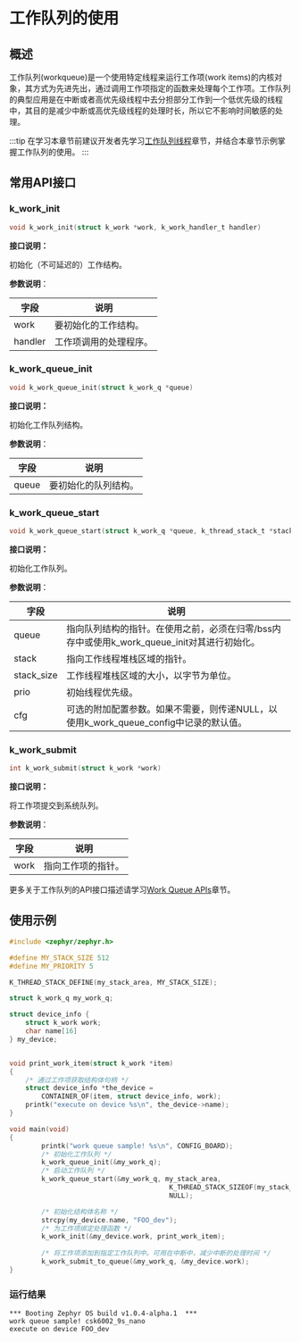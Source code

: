 # 工作队列的使用

## 概述
工作队列(workqueue)是一个使用特定线程来运行工作项(work items)的内核对象，其方式为先进先出，通过调用工作项指定的函数来处理每个工作项。工作队列的典型应用是在中断或者高优先级线程中去分担部分工作到一个低优先级的线程中，其目的是减少中断或高优先级线程的处理时长，所以它不影响时间敏感的处理。

:::tip
在学习本章节前建议开发者先学习[工作队列线程](../../kernel/workqueue.md)章节，并结合本章节示例掌握工作队列的使用。
:::

## 常用API接口

### k_work_init

```c
void k_work_init(struct k_work *work, k_work_handler_t handler)
```

**接口说明：**

初始化（不可延迟的）工作结构。

**参数说明**：

| 字段    | 说明                   |
| ------- | ---------------------- |
| work    | 要初始化的工作结构。   |
| handler | 工作项调用的处理程序。 |

### k_work_queue_init

```c
void k_work_queue_init(struct k_work_q *queue)
```

**接口说明：**

初始化工作队列结构。

**参数说明**：

| 字段  | 说明                 |
| ----- | -------------------- |
| queue | 要初始化的队列结构。 |

### k_work_queue_start

```c
void k_work_queue_start(struct k_work_q *queue, k_thread_stack_t *stack, size_t stack_size, int prio, const struct k_work_queue_config *cfg)
```

**接口说明：**

初始化工作队列。

**参数说明**：

| 字段       | 说明                                                         |
| ---------- | ------------------------------------------------------------ |
| queue      | 指向队列结构的指针。在使用之前，必须在归零/bss内存中或使用k_work_queue_init对其进行初始化。 |
| stack      | 指向工作线程堆栈区域的指针。                                 |
| stack_size | 工作线程堆栈区域的大小，以字节为单位。                       |
| prio       | 初始线程优先级。                                             |
| cfg        | 可选的附加配置参数。如果不需要，则传递NULL，以使用k_work_queue_config中记录的默认值。 |



### k_work_submit

```c
int k_work_submit(struct k_work *work)
```

**接口说明：**

将工作项提交到系统队列。

**参数说明**：

| 字段 | 说明               |
| ---- | ------------------ |
| work | 指向工作项的指针。 |



更多关于工作队列的API接口描述请学习[Work Queue APIs](https://docs.zephyrproject.org/latest/doxygen/html/group__workqueue__apis.html)章节。



## 使用示例

```c
#include <zephyr/zephyr.h>

#define MY_STACK_SIZE 512
#define MY_PRIORITY 5

K_THREAD_STACK_DEFINE(my_stack_area, MY_STACK_SIZE);

struct k_work_q my_work_q;

struct device_info {
    struct k_work work;
    char name[16]
} my_device;


void print_work_item(struct k_work *item)
{
    /* 通过工作项获取结构体句柄 */
    struct device_info *the_device =
        CONTAINER_OF(item, struct device_info, work);
    printk("execute on device %s\n", the_device->name);
}

void main(void)
{
        printk("work queue sample! %s\n", CONFIG_BOARD);
    	/* 初始化工作队列 */
        k_work_queue_init(&my_work_q);
		/* 启动工作队列 */
        k_work_queue_start(&my_work_q, my_stack_area,
                                        K_THREAD_STACK_SIZEOF(my_stack_area), MY_PRIORITY,
                                        NULL);

        /* 初始化结构体名称 */
        strcpy(my_device.name, "FOO_dev");
    	/* 为工作项绑定处理函数 */
        k_work_init(&my_device.work, print_work_item);        
    
		/* 将工作项添加到指定工作队列中。可用在中断中，减少中断的处理时间 */
        k_work_submit_to_queue(&my_work_q, &my_device.work);
}
```



### 运行结果

```shell
*** Booting Zephyr OS build v1.0.4-alpha.1  ***
work queue sample! csk6002_9s_nano
execute on device FOO_dev
```

